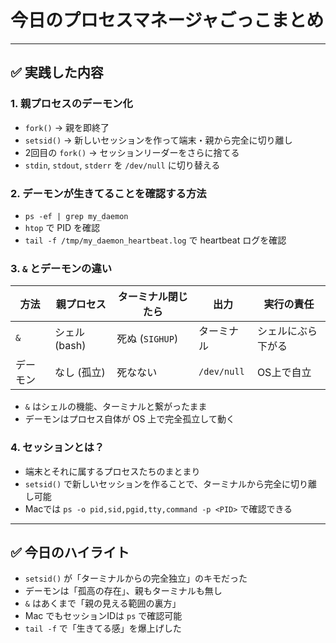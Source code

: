 # 今日のプロセスマネージャごっこまとめ

---

## ✅ 実践した内容

### 1. 親プロセスのデーモン化
- `fork()` → 親を即終了
- `setsid()` → 新しいセッションを作って端末・親から完全に切り離し
- 2回目の `fork()` → セッションリーダーをさらに捨てる
- `stdin`, `stdout`, `stderr` を `/dev/null` に切り替える

### 2. デーモンが生きてることを確認する方法
- `ps -ef | grep my_daemon`
- `htop` で PID を確認
- `tail -f /tmp/my_daemon_heartbeat.log` で heartbeat ログを確認

### 3. `&` とデーモンの違い

| 方法    | 親プロセス      | ターミナル閉じたら | 出力          | 実行の責任       |
|---------|----------------|------------------|--------------|----------------|
| `&`     | シェル (bash)   | 死ぬ (`SIGHUP`)  | ターミナル     | シェルにぶら下がる |
| デーモン | なし (孤立)     | 死なない           | `/dev/null`   | OS上で自立       |

- `&` はシェルの機能、ターミナルと繋がったまま
- デーモンはプロセス自体が OS 上で完全孤立して動く

### 4. セッションとは？
- 端末とそれに属するプロセスたちのまとまり
- `setsid()` で新しいセッションを作ることで、ターミナルから完全に切り離し可能
- Macでは `ps -o pid,sid,pgid,tty,command -p <PID>` で確認できる

---

## ✅ 今日のハイライト
- `setsid()` が「ターミナルからの完全独立」のキモだった
- デーモンは「孤高の存在」、親もターミナルも無し
- `&` はあくまで「親の見える範囲の裏方」
- Mac でもセッションIDは `ps` で確認可能
- `tail -f` で「生きてる感」を爆上げした

